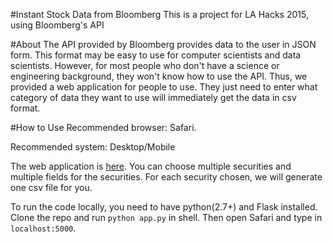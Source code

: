 #Instant Stock Data from Bloomberg
This is a project for LA Hacks 2015, using Bloomberg's API

#About
The API provided by Bloomberg provides data to the user in JSON form. This format may be easy to use for computer scientists and data scientists. However, for most people who don't have a science or engineering background, they won't know how to use the API. Thus, we provided a web application for people to use. They just need to enter what category of data they want to use will immediately get the data in csv format.


#How to Use
Recommended browser: Safari. 

Recommended system: Desktop/Mobile


The web application is [here](https://uclahilahack.herokuapp.com). You can choose multiple securities and multiple fields for the securities. For each security chosen, we will generate one csv file for you.


To run the code locally, you need to have python(2.7+) and Flask installed. Clone the repo and run `python app.py` in shell. Then open Safari and type in `localhost:5000`.
